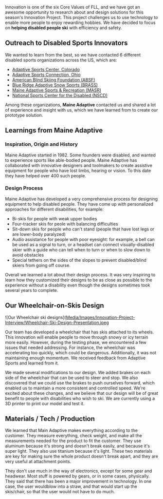 Innovation is one of the six Core Values of FLL, and we have got an awesome opportunity to research about and design solutions for this season's Innovation Project. This project challenges us to use technology to enable more people to enjoy rewarding hobbies. We have decided to focus on **helping disabled people ski** with efficiency and safety.

## Outreach to Disabled Sports Innovators

We wanted to learn from the best, so we have contacted 6 different disabled sports organizations across the US, which are:

* [Adaptive Sports Center, Colorado](https://www.adaptivesports.org/) 
* [Adaptive Sports Connection, Ohio](https://adaptivesportsconnection.org/)
* [American Blind Skiing Foundation (ABSF)](https://www.absf.org/)
* [Blue Ridge Adaptive Snow Sports (BRASS)](https://www.brasski.org/)
* [Maine Adaptive Sports & Recreation (MASR)](https://maineadaptive.org/)
* [National Sports Center for the Disabled (NSCD)](https://nscd.org/)

Among these organizations, **Maine Adaptive** contacted us and shared a lot of experience and insight with us, which we have learned from to create our prototype solution.

## Learnings from Maine Adaptive

### Inspiration, Origin and History

Maine Adaptive started in 1982. Some founders were disabled, and wanted to experience sports like able-bodied people. Maine Adaptive has collaborated with innovative designers and toolmakers to create assistive equipment for people who have lost limbs, hearing or vision. To this date they have helped over 400 such people.

### Design Process

Maine Adaptive has developed a very comprehensive process for designing equipment to help disabled people. They have come up with personalized approaches for different disabilities, for example:

* Bi-skis for people with weak upper bodies
* Four-tracker skis for peole with balancing difficulties 
* Sit-down skis for people who can't stand (people that have lost legs or are lower-body paralyzed)
* Audio assistance for people with poor eyesight: for example, a bell can be used as a signal to turn, or a headset can connect visually-disabled skier with a guide who can tell when to turn or when to slow down to avoid obstacles
* Special tethers on the sides of the slopes to prevent disabled/blind skiers from going off course.

Overall we learned a lot about their design process. It was very inspiring to learn how they customized their designs to be as 
close as possible to the experience without a disability even though the designs sometimes took several years to complete.

## Our Wheelchair-on-Skis Design

![Our Wheelchair ski designs]([Media/Images/Innovation-Project-Interview/Wheelchair-Ski-Design-Presentation.jpeg](https://github.com/Noddin-RobotMakers/Website/blob/main/Media/Images/Innovation-Project-Interview/Wheelchair-Ski-Design-Presentation.jpg)

Our team has developed a wheelchair that has skis attached to its wheels. This innovation will enable people to move through snowy or icy terrain more easily. However, during the testing phase, we encountered a few issues that needed addressing. For instance, the wheelchair was accelerating too quickly, which could be dangerous. Additionally, it was not maintaining enough momentum. We received feedback from Adaptive Sports and learned from it.

We made several modifications to our design. We added brakes on each side of the wheelchair that can be used to steer and stop. We also discovered that we could use the brakes to push ourselves forward, which enabled us to maintain a more consistent and controlled speed. We're excited about these changes, and we believe that our design will be of great benefit to people with disabilities who wish to ski. We are currently using a 3D printer to print our model and test it.

## Materials / Tech / Production

We learned that Main Adaptive makes everything according to the customer. They measure everything, check weight, and make all the measurements needed for the product to fit the customer. They use aluminum because it's strong and doesn't break easily, and because it's super light. They also use titanium because it's light. These two materials are key for making sure the whole product doesn't break apart, and they are very useful at attachment points.

They don't use much in the way of electronics, except for some gear and headwear. Most stuff is powered by gears, or in some cases, physically.  They said that there has been a major improvement in technology. In one case, the user wouldblow into a straw, and that would start up the skis/chair, so that the user would not have to do much.
